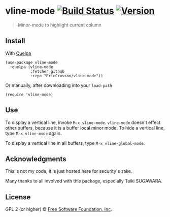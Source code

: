# vline-mode [![Build Status](https://travis-ci.org/EricCrosson/vline-mode.svg?branch=master)](https://travis-ci.org/EricCrosson/vline-mode) [![Version](https://img.shields.io/github/tag/EricCrosson/vline-mode.svg)](https://github.com/EricCrosson/vline-mode/releases)

> Minor-mode to highlight current column

## Install

With [Quelpa](https://framagit.org/steckerhalter/quelpa)

``` {.sourceCode .lisp}
(use-package vline-mode
  :quelpa (vline-mode
           :fetcher github
           :repo "EricCrosson/vline-mode"))
```

Or manually, after downloading into your `load-path`

``` {.sourceCode .lisp}
(require 'vline-mode)
```

## Use

To display a vertical line, invoke `M-x vline-mode`.  `vline-mode`
doesn't effect other buffers, because it is a buffer local minor mode.
To hide a vertical line, type `M-x vline-mode` again.

To display a vertical line in all buffers, type `M-x vline-global-mode`.

<!-- ## Example -->

<!-- ![TODO: set hover-text](https://raw.githubusercontent.com/EricCrosson/vline-mode/master/img/demo.{TODO: set filetype png,gif}) -->

## Acknowledgments

This is not my code, it is just hosted here for security's sake.

Many thanks to all involved with this package, especially Taiki SUGAWARA.

## License

GPL 2 (or higher) © [Free Software Foundation, Inc](http://www.fsf.org/about).
